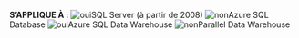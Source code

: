 <Token>**S’APPLIQUE À :** ![oui](media/yes.png)SQL Server (à partir de 2008) ![non](media/no.png)Azure SQL Database ![oui](media/yes.png)Azure SQL Data Warehouse ![non](media/no.png)Parallel Data Warehouse </Token>

